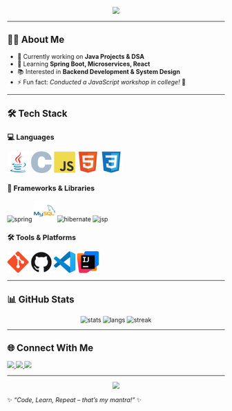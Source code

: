 
<!-- Profile Banner -->
<p align="center">
  <img src="https://capsule-render.vercel.app/api?type=waving&color=0:6A82FB,100:FC5C7D&height=200&section=header&text=Hey%20I'm%20Dikshant%20Chauhan%20👋&fontSize=40&fontColor=fff&animation=fadeIn" />
</p>

---

## 👨‍💻 About Me  

- 🔭 Currently working on **Java Projects & DSA**  
- 🌱 Learning **Spring Boot, Microservices, React**  
- 📚 Interested in **Backend Development & System Design**  
- ⚡ Fun fact: *Conducted a JavaScript workshop in college!* 🎉  

---

## 🛠️ Tech Stack  

### 💻 Languages  
<p align="left">
  <img src="https://raw.githubusercontent.com/devicons/devicon/master/icons/java/java-original.svg" alt="java" width="50" height="50"/>
  <img src="https://raw.githubusercontent.com/devicons/devicon/master/icons/c/c-original.svg" alt="c" width="50" height="50"/>
  <img src="https://raw.githubusercontent.com/devicons/devicon/master/icons/javascript/javascript-original.svg" alt="javascript" width="50" height="50"/>
  <img src="https://raw.githubusercontent.com/devicons/devicon/master/icons/html5/html5-original.svg" alt="html5" width="50" height="50"/>
  <img src="https://raw.githubusercontent.com/devicons/devicon/master/icons/css3/css3-original.svg" alt="css3" width="50" height="50"/>
</p>

### 🧩 Frameworks & Libraries  
<p align="left">
  <img src="https://www.vectorlogo.zone/logos/springio/springio-icon.svg" alt="spring" width="50" height="50"/>
  <img src="https://raw.githubusercontent.com/devicons/devicon/master/icons/mysql/mysql-original-wordmark.svg" alt="mysql" width="50" height="50"/>
  <img src="https://cdn.worldvectorlogo.com/logos/hibernate.svg" alt="hibernate" width="50" height="50"/>
  <img src="https://cdn.worldvectorlogo.com/logos/java-4.svg" alt="jsp" width="50" height="50"/>
</p>

### 🛠️ Tools & Platforms  
<p align="left">
  <img src="https://raw.githubusercontent.com/devicons/devicon/master/icons/git/git-original.svg" alt="git" width="50" height="50"/>
  <img src="https://raw.githubusercontent.com/devicons/devicon/master/icons/github/github-original.svg" alt="github" width="50" height="50"/>
  <img src="https://raw.githubusercontent.com/devicons/devicon/master/icons/vscode/vscode-original.svg" alt="vscode" width="50" height="50"/>
  <img src="https://raw.githubusercontent.com/devicons/devicon/master/icons/intellij/intellij-original.svg" alt="intellij" width="50" height="50"/>
</p>

---

## 📊 GitHub Stats  

<p align="center">
  <img src="https://github-readme-stats.vercel.app/api?username=YourUserName&show_icons=true&theme=tokyonight" alt="stats" />
  <img src="https://github-readme-stats.vercel.app/api/top-langs/?username=YourUserName&layout=compact&theme=tokyonight" alt="langs" />
  <img src="https://github-readme-streak-stats.herokuapp.com/?user=YourUserName&theme=tokyonight" alt="streak" />
</p>

---

## 🌐 Connect With Me  
<p align="left">
  <a href="https://linkedin.com/in/yourprofile" target="_blank">
    <img src="https://img.shields.io/badge/LinkedIn-0077B5?style=for-the-badge&logo=linkedin&logoColor=white"/>
  </a>
  <a href="mailto:yourmail@example.com">
    <img src="https://img.shields.io/badge/Email-D14836?style=for-the-badge&logo=gmail&logoColor=white"/>
  </a>
  <a href="https://yourportfolio.com" target="_blank">
    <img src="https://img.shields.io/badge/Portfolio-000000?style=for-the-badge&logo=vercel&logoColor=white"/>
  </a>
</p>

---

<!-- Footer Banner -->
<p align="center">
  <img src="https://capsule-render.vercel.app/api?type=waving&color=0:FC5C7D,100:6A82FB&height=150&section=footer" />
</p>

✨ *“Code, Learn, Repeat – that’s my mantra!”* ✨
